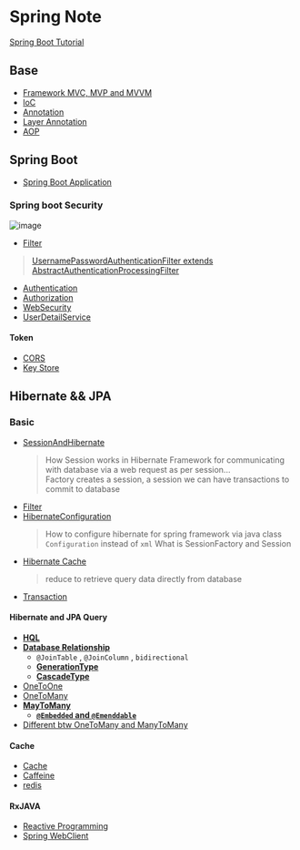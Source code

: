 # Spring Note

[Spring Boot Tutorial](https://morosedog.gitlab.io/categories/Spring-Boot/)

## Base
- [Framework MVC, MVP and MVVM](framework.md)
- [loC](SpringBase/IoC.md)  
- [Annotation](Annotations.md)
 - [Layer Annotation](SpringBoot/layerAnnotation.md) 
- [AOP](AOP.md)

## Spring Boot
- [Spring Boot Application](SpringBoot/SpringBootApplication.md)
### Spring boot Security

![image](https://user-images.githubusercontent.com/68631186/172059135-570bfaa7-cc5b-4e95-ba24-eb8955e6545b.png)
 - [Filter](SpringBoot/Filter.md)  
  > [ UsernamePasswordAuthenticationFilter extends AbstractAuthenticationProcessingFilter](SpringBoot/AuthenticationFilter.md)
- [Authentication](SpringBoot/Authentication.md)
- [Authorization](SpringBoot/Authorization.md)
- [WebSecurity](SpringBoot/WebSecurity.md)
- [UserDetailService](UserdetailsService.md)

#### Token
- [CORS](SpringBoot/CORS.md)   
- [Key Store](SpringBoot/Keystore.md)

## Hibernate && JPA
### Basic
- [SessionAndHibernate](SpringWithDatabase/HibernateSession.md)
  > How Session works in Hibernate Framework for communicating with database via a web request as per session...    
  > Factory creates a session, a session we can have transactions to commit to database    
- [Filter](Filter.md) 
- [HibernateConfiguration](SpringWithDatabase/HibernateConfiguration.md)   
  > How to configure hibernate for spring framework via java class `Configuration` instead of `xml`
  > What is SessionFactory and Session
- [Hibernate Cache](SpringWithDatabase/HibernateCache.md)   
  > reduce to retrieve query data directly from database 
- [Transaction](SpringWithDatabase/Transactional.md)   


#### Hibernate and JPA Query

- **[HQL](SpringWithDatabase/HQL.md)**
- **[Database Relationship](SpringWithDatabase/TableRelationship.md)**  
  - `@JoinTable` , `@JoinColumn` , `bidirectional`   
  - **[GenerationType](SpringWithDatabase/GenerationType.md)**
  - **[CascadeType](SpringWithDatabase/CascadeType.md)**   
- [OneToOne](SpringWithDatabase/HibernateOneToOne.md)  
- [OneToMany](SpringWithDatabase/HibernateOneToMany.md)   
- **[MayToMany](SpringWithDatabase/HibernateManyToMany.md)**   
  - **[`@Embedded` and `@Emenddable`](SpringWithDatabase/AnnotationEmbeddedAndEmbeddable.md)**    
- [Different btw OneToMany and ManyToMany ](SpringWithDatabase/ManyToMany&OneToMany.md)   

#### Cache 
- [Cache](SpringWithDatabase/Cache.md)
- [Caffeine](SpringWithDatabase/Caffeine.md)
- [redis](SpringWithDatabase/Redis.md)  


#### RxJAVA
- [Reactive Programming](reactive/RxJava.md)
- [Spring WebClient](reactive/webclient.md)
